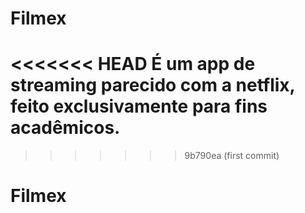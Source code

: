 # Filmex
<<<<<<< HEAD
É um app de streaming parecido com a netflix, feito exclusivamente para fins acadêmicos.
=======
>>>>>>> 9b790ea (first commit)
# Filmex
